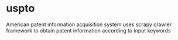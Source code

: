 # uspto
American patent information acquisition system uses scrapy crawler framework to obtain patent information according to input keywords
